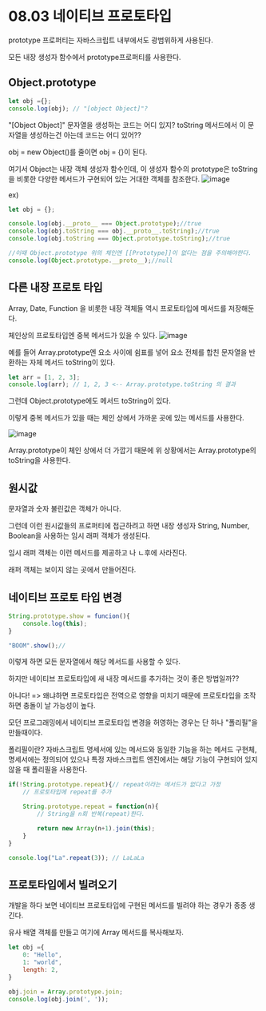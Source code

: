# 08.03 네이티브 프로토타입
prototype 프로퍼티는 자바스크립트 내부에서도 광범위하게 사용된다. 

모든 내장 생성자 함수에서 prototype프로퍼티를 사용한다. 

## Object.prototype

``` jsx
let obj ={};
console.log(obj); // "[object Object]"?
```

"[Object Object]" 문자열을 생성하는 코드는 어디 있지?
toString 메서드에서 이 문자열을 생성하는건 아는데 코드는 어디 있어??

obj = new Object()를 줄이면 obj = {}이 된다. 

여기서 Object는 내장 객체 생성자 함수인데, 이 생성자 함수의 prototype은 toString을 비롯한 다양한 메서드가 구현되어 있는 거대한 객체를 참조한다. 
![image](https://user-images.githubusercontent.com/66825121/124610021-1c452700-deab-11eb-9738-488fab56acf9.png)


ex)
``` jsx
let obj = {};

console.log(obj.__proto__ === Object.prototype);//true
console.log(obj.toString === obj.__proto__.toString);//true
console.log(obj.toString === Object.prototype.toString);//true

//이때 Object.prototype 위의 체인엔 [[Prototype]]이 없다는 점을 주의해야한다. 
console.log(Object.prototype.__proto__);//null
```

## 다른 내장 프로토 타입
Array, Date, Function 을 비롯한 내장 객체들 역시 프로토타입에 메서드를 저장해둔다. 

체인상의 프로토타입엔 중복 메서드가 있을 수 있다. 
![image](https://user-images.githubusercontent.com/66825121/124610232-4991d500-deab-11eb-8049-d5da80795e5b.png)


예를 들어 Array.prototype엔 요소 사이에 쉼표를 넣어 요소 전체를 합친 문자열을 반환하는 자체 메서드 toString이 있다. 

``` jsx
let arr = [1, 2, 3];
console.log(arr); // 1, 2, 3 <-- Array.prototype.toString 의 결과
```

그런데 Object.prototype에도 메서드 toString이 있다. 

이렇게 중복 메서드가 있을 때는 체인 상에서 가까운 곳에 있는 메서드를 사용한다. 

![image](https://user-images.githubusercontent.com/66825121/124610322-5f06ff00-deab-11eb-96b4-2ca36d6a3b3f.png)


Array.prototype이 체인 상에서 더 가깝기 때문에 위 상황에서는 Array.prototype의 toString을 사용한다. 

## 원시값
문자열과 숫자 불린값은 객체가 아니다. 

그런데 이런 원시값들의 프로퍼티에 접근하려고 하면 내장 생성자 String, Number, Boolean을 사용하는 임시 래퍼 객체가 생성된다. 

임시 래퍼 객체는 이런 메서드를 제공하고 나 ㄴ후에 사라진다. 

래퍼 객체는 보이지 않는 곳에서 만들어진다. 

## 네이티브 프로토 타입 변경

``` jsx
String.prototype.show = funcion(){
    console.log(this);
}

"BOOM".show();// 
```

이렇게 하면 모든 문자열에서 해당 메서드를 사용할 수 있다. 

하지만 네이티브 프로토타입에 새 내장 메서드를 추가하는 것이 좋은 방법일까??

아니다! => 왜냐하면 프로토타입은 전역으로 영향을 미치기 때문에 프로토타입을 조작하면 충돌이 날 가능성이 높다. 

모던 프로그래밍에서 네이티브 프로토타입 변경을 허영하는 경우는 단 하나
"폴리필"을 만들때이다. 

폴리필이란? 자바스크립트 명세서에 있는 메서드와 동일한 기능을 하는 메서드 구현체, 명세서에는 정의되어 있으나 특정 자바스크립트 엔진에서는 해당 기능이 구현되어 있지 않을 때 폴리필을 사용한다. 

``` jsx
if(!String.prototype.repeat){// repeat이라는 메서드가 없다고 가정
    // 프로토타입에 repeat를 추가 

    String.prototype.repeat = function(n){
        // String을 n회 반복(repeat)한다. 

        return new Array(n+1).join(this); 
    }
}

console.log("La".repeat(3)); // LaLaLa
```

## 프로토타입에서 빌려오기 

개발을 하다 보면 네이티브 프로토타입에 구현된 메서드를 빌려야 하는 경우가 종종 생긴다. 

유사 배열 객체를 만들고 여기에 Array 메서드를 복사해보자.

``` jsx
let obj ={
    0: "Hello",
    1: "world",
    length: 2,
}

obj.join = Array.prototype.join;
console.log(obj.join(', '));
```

